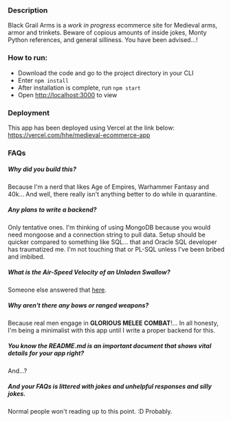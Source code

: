 ### Description
Black Grail Arms is a *work in progress* ecommerce site for Medieval arms, armor and trinkets. Beware of copious amounts of inside jokes, Monty Python references, and general silliness. You have been advised...!

### How to run:
- Download the code and go to the project directory in your CLI
- Enter `npm install`
- After installation is complete, run `npm start`
- Open [http://localhost:3000](http://localhost:3000) to view

### Deployment
This app has been deployed using Vercel at the link below:
https://vercel.com/hhe/medieval-ecommerce-app

### FAQs
##### Why did you build this?
Because I'm a nerd that likes Age of Empires, Warhammer Fantasy and 40k... And well, there really isn't anything better to do while in quarantine.

##### Any plans to write a backend?
Only tentative ones. I'm thinking of using MongoDB because you would need mongoose and a connection string to pull data. Setup should be quicker compared to something like SQL... that and Oracle SQL developer has traumatized me. I'm not touching that or PL-SQL unless I've been bribed and imbibed. 

##### What is the Air-Speed Velocity of an Unladen Swallow?
Someone else answered that [here](https://medium.com/human-nature-group/what-is-the-air-speed-velocity-of-an-unladen-swallow-4c17087bbf33).

##### Why aren't there any bows or ranged weapons?
Because real men engage in **GLORIOUS MELEE COMBAT**!... In all honesty, I'm being a minimalist with this app until I write a proper backend for this.

##### You know the README.md is an important document that shows vital details for your app right?
And...? 

##### And your FAQs is littered with jokes and unhelpful responses and silly jokes.
Normal people won't reading up to this point. :D Probably.
